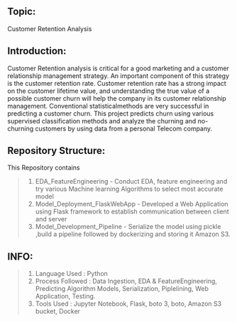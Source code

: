 ## Topic:
Customer Retention Analysis


## Introduction:
Customer Retention analysis is critical for a good marketing and a
customer relationship management strategy. An important component
of this strategy is the customer retention rate. Customer retention 
rate has a strong impact on the customer lifetime value, and understanding
the true value of a possible customer churn will help the company in
its customer relationship management. Conventional statisticalmethods 
are very successful in predicting a customer churn. This project predicts
churn using various supervised classification methods and analyze the
churning and no-churning customers by using data from a personal Telecom company.


## Repository Structure:
This Repository contains

>1. EDA_FeatureEngineering - Conduct EDA, feature engineering and try various Machine learning Algorithms to select most accurate model
>2. Model_Deployment_FlaskWebApp - Developed a Web Application using Flask framework to establish communication between client and server
>3. Model_Development_Pipeline - Serialize the model using pickle ,build a pipeline followed by dockerizing and storing it Amazon S3.


## INFO:
>1. Language Used : Python
>2. Process Followed : Data Ingestion, EDA & FeatureEngineering, Predicting Algorithm Models, Serialization, Piplelining, Web Application, Testing.
>3. Tools Used : Jupyter Notebook, Flask, boto 3, boto, Amazon S3 bucket, Docker